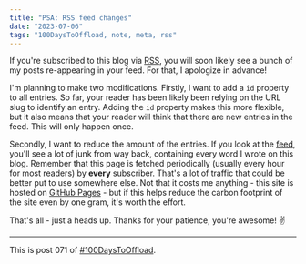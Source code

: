 ```yaml
---
title: "PSA: RSS feed changes"
date: "2023-07-06"
tags: "100DaysToOffload, note, meta, rss"
---
```


If you're subscribed to this blog via [RSS](/rss.xml), you will soon likely see
a bunch of my posts re-appearing in your feed. For that, I apologize in advance!

I'm planning to make two modifications. Firstly, I want to add a `id` property
to all entries. So far, your reader has been likely been relying on the URL slug
to identify an entry. Adding the `id` property makes this more flexible, but it
also means that your reader will think that there are new entries in the feed.
This will only happen once.

Secondly, I want to reduce the amount of the entries. If you look at the
[feed](/rss.xml), you'll see a lot of junk from way back, containing every word
I wrote on this blog. Remember that this page is fetched periodically (usually
every hour for most readers) by **every** subscriber. That's a lot of traffic
that could be better put to use somewhere else. Not that it costs me anything -
this site is hosted on [GitHub Pages](https://pages.github.com/) - but if this
helps reduce the carbon footprint of the site even by one gram, it's worth the
effort.

That's all - just a heads up. Thanks for your patience, you're awesome! ✌️

---

This is post 071 of [#100DaysToOffload](https://100daystooffload.com/).
